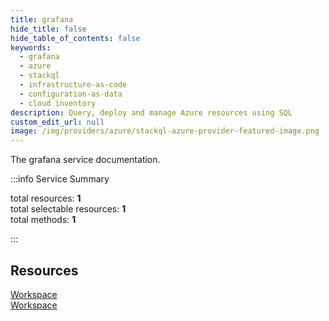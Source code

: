 ```yaml
---
title: grafana
hide_title: false
hide_table_of_contents: false
keywords:
  - grafana
  - azure
  - stackql
  - infrastructure-as-code
  - configuration-as-data
  - cloud inventory
description: Query, deploy and manage Azure resources using SQL
custom_edit_url: null
image: /img/providers/azure/stackql-azure-provider-featured-image.png
---
```


The grafana service documentation.

:::info Service Summary

<div class="row">
<div class="providerDocColumn">
<span>total resources:&nbsp;<b>1</b></span><br />
<span>total selectable resources:&nbsp;<b>1</b></span><br />
<span>total methods:&nbsp;<b>1</b></span><br />
</div>
</div>

:::

## Resources
<div class="row">
<div class="providerDocColumn">
<a href="/providers/azure/grafana/Workspace/">Workspace</a>
</div>
<div class="providerDocColumn">
<a href="/providers/azure/grafana/Workspace/">Workspace</a>
</div>
</div>